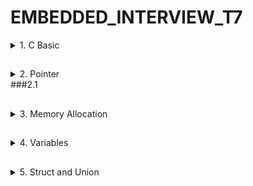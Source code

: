 # EMBEDDED_INTERVIEW_T7

<details>
<summary>1. C Basic </summary>
  
</details>

##
<details>
<summary>2. Pointer</summary>
</details>
###2.1

##
<details>
<summary>3. Memory Allocation</summary>
</details>

##
<details>
<summary>4. Variables</summary>
</details>

##
<details>
<summary>5. Struct and Union</summary>
